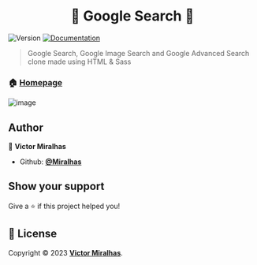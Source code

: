 <h1 align="center">🔎 Google Search 🔎</h1>
<p>
  <img alt="Version" src="https://img.shields.io/badge/version-v0.1-blue.svg?cacheSeconds=2592000" />
  <a href="https://github.com/Miralhas/google-search" target="_blank">
    <img alt="Documentation" src="https://img.shields.io/badge/documentation-yes-brightgreen.svg" />
  </a>
</p>

> Google Search, Google Image Search and Google Advanced Search clone made using HTML & Sass

### 🏠 [Homepage](https://github.com/Miralhas/google-search)

![image](https://github.com/Miralhas/google-search/assets/89564433/ca8c5154-9699-4b6f-a3a9-0e21eba1e4c9)



## Author

👤 **Victor Miralhas**

- Github: **[@Miralhas](https://github.com/Miralhas)**


## Show your support

Give a ⭐️ if this project helped you!

## 📝 License

Copyright © 2023 **[Victor Miralhas](https://github.com/Miralhas)**.<br />

